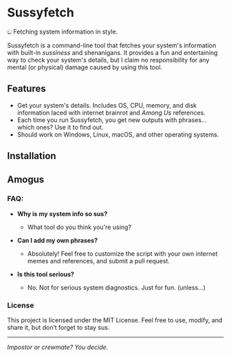 # Sussyfetch

ඞ Fetching system information in style.

Sussyfetch is a command-line tool that fetches your system's information with built-in _sussiness_ and shenanigans. It provides a fun and entertaining way to check your system's details, but I claim no responsibility for any mental (or physical) damage caused by using this tool.

## Features

- Get your system's details. Includes OS, CPU, memory, and disk information laced with internet brainrot and _Among Us_ references.
- Each time you run Sussyfetch, you get new outputs with phrases... which ones? Use it to find out.
- Should work on Windows, Linux, macOS, and other operating systems.

## Installation

## Amogus

### FAQ:

- **Why is my system info so sus?**

  - What tool do you think you're using?

- **Can I add my own phrases?**

  - Absolutely! Feel free to customize the script with your own internet memes and references, and submit a pull request.

- **Is this tool serious?**
  - No. Not for serious system diagnostics. Just for fun. (unless...)

### License

This project is licensed under the MIT License. Feel free to use, modify, and share it, but don’t forget to stay sus.

---

_Impostor or crewmate? You decide._
